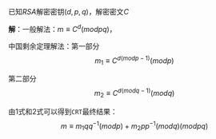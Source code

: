 已知$RSA$解密密钥$(d,p,q)$，解密密文$C$

**解**：一般解法：$m \equiv C^d(mod pq)$，

中国剩余定理解法：第一部分
$$m_1 \equiv C^{d(modp-1)}(modp) \tag{1}$$

第二部分
$$m_2 \equiv C^{d(modq-1)}(modq) \tag{2}$$

由1式和2式可以得到`CRT`最终结果：
$$m \equiv m_1qq^{-1}(modp)+m_2pp^{-1}(modq)(modpq)$$